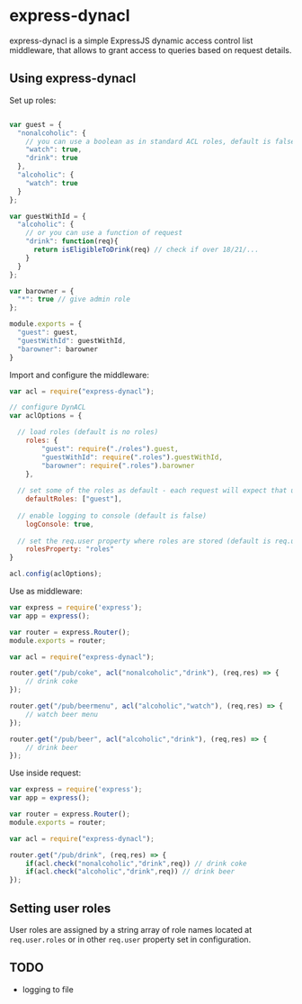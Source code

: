# express-dynacl
express-dynacl is a simple ExpressJS dynamic access control list middleware, that allows to grant access to queries based on request details.

## Using express-dynacl

Set up roles:

```js

var guest = {
  "nonalcoholic": {
    // you can use a boolean as in standard ACL roles, default is false
    "watch": true, 
    "drink": true
  },
  "alcoholic": {
    "watch": true
  }
};

var guestWithId = {
  "alcoholic": {
    // or you can use a function of request
    "drink": function(req){
      return isEligibleToDrink(req) // check if over 18/21/...
    }
  }
};

var barowner = {
  "*": true // give admin role
};

module.exports = {
  "guest": guest,
  "guestWithId": guestWithId,
  "barowner": barowner
}
```

Import and configure the middleware:

```js
var acl = require("express-dynacl");

// configure DynACL
var aclOptions = {

  // load roles (default is no roles)
	roles: {
		"guest": require("./roles").guest,
		"guestWithId": require(".roles").guestWithId,
		"barowner": require(".roles").barowner
	},
  
  // set some of the roles as default - each request will expect that user has these roles (default is none)
	defaultRoles: ["guest"],
  
  // enable logging to console (default is false)
	logConsole: true,
  
  // set the req.user property where roles are stored (default is req.user.roles)
  	rolesProperty: "roles"
}

acl.config(aclOptions);
```

Use as middleware:

```js
var express = require('express');
var app = express();

var router = express.Router();
module.exports = router;

var acl = require("express-dynacl");

router.get("/pub/coke", acl("nonalcoholic","drink"), (req,res) => {
	// drink coke
});

router.get("/pub/beermenu", acl("alcoholic","watch"), (req,res) => {
	// watch beer menu
});

router.get("/pub/beer", acl("alcoholic","drink"), (req,res) => {
	// drink beer
});
```

Use inside request:
```js
var express = require('express');
var app = express();

var router = express.Router();
module.exports = router;

var acl = require("express-dynacl");

router.get("/pub/drink", (req,res) => {
	if(acl.check("nonalcoholic","drink",req)) // drink coke
	if(acl.check("alcoholic","drink",req)) // drink beer
});
```

## Setting user roles

User roles are assigned by a string array of role names located at ```req.user.roles``` or in other ```req.user``` property set in configuration.

## TODO
- logging to file
